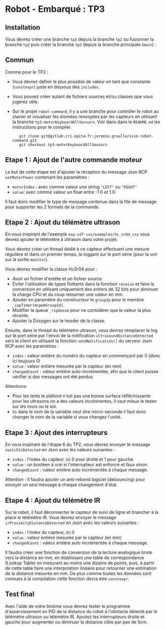 Robot - Embarqué : TP3
======================

Installation
------------

Vous devrez créer une branche `tp3` depuis la branche `tp2` ou fusionner la branche `tp2` puis créer
la branche `tp3` depuis la branche principale (`main`) :

Commun
------

Comme pour le TP2 :

- Vous devrez définir le plus possible de valeur en tant que constante (`constexpr`)
juste en dessous des `includes`.
- Vous pouvez créer autant de fichiers sources et/ou classes que vous jugerez utile.
- Sur le projet `robot-command`, il y a une branche pour contrôler le robot
au clavier et visualiser les données renvoyées par les capteurs en utilisant la branche
`tp3-motorKeyboardAllSensors`. Voir dans dans le `README.md` les instructions pour le compiler.

    ```
       git clone git@gitlab.cri.epita.fr:jeremie.graulle/ssie-robot-command.git
       git checkout tp3-motorKeyboardAllSensors
    ```

Etape 1 : Ajout de l'autre commande moteur
------------------------------------------

Le but de cette étape est d'ajouter la réception du message Json RCP `setMotorPower` contenant les
paramètres :

- `motorIndex` : avec comme valeur une string `"LEFT"` ou `"RIGHT"`
- `value`: avec comme valeur un float entre -1.0 et 1.0:

Il faut donc modifier le type de message contenue dans la file de message pour supporter les 2
formats de la commande.

Etape 2 : Ajout du télémètre ultrason
-------------------------------------

En vous inspirant de l'exemple `esp-idf-cxx/examples/hc_sr04_cxx` vous devrez ajouter le télémètre
à ultrason dans votre projet.

Vous devrez créer un thread dédié à ce capteur effectuant une mesure régulière et dans un premier
temps, la loggant sur le port série (pour la voir sur la sortie `monitor`).

Vous devrez modifier la classe HcSr04 pour :

- Avoir un fichier d'entête et un fichier source.
- Éviter l'utilisation de types flottants dans la fonction `receive` et faire la conversion en
utilisant uniquement des entiers de 32 bits pour diminuer la charge CPU et du coup retourner une
valeur en mm.
- Ajouter en paramètre du constructeur le `groupIp` pour le membre `_capTimer(mcpwmGroupId)`.
- Modifier la queue `_rspQueue` pour ne considérer que la valeur la plus récente.
- Ajouter la Doxygen sur le header de la classe.

Ensuite, dans le thread du télémètre ultrason, vous devrez remplacer le log sur le port série par
l'envoi de la notification `ultrasoundDistanceDetected` vers le client en utilisant la fonction
`sendNotification()` du serveur Json RCP avec les paramètres :

- `index` : valeur entière du numéro du capteur en commençant par 0 (donc ici toujours 0)
- `value` : valeur entière mesurée par le capteur (en mm)
- `changedCount` : valeur entière auto-incrémentée, afin que le client puisse vérifier si des
messages ont été perdus

Attentions:

- Pour les tests le plafond n'est pas une bonne surface réfléchissante pour les ultrasons
on a des valeurs incohérentes, il vaut mieux le tester sur les murs ou le sol.
- `Us` dans le nom de la variable veut dire micro-seconde il faut donc changer le nom de la
variable si vous changez l'unité.

Etape 3 : Ajout des interrupteurs
---------------------------------

En vous inspirant de l'étape 6 du TP2, vous devrez envoyer le message `switchIsDetected` en Json
avec les valeurs suivantes :

- `index` : l'index du capteur, ici 0 pour droite et 1 pour gauche.
- `value` : un booléen à vrai si l'interrupteur est enfoncé et faux sinon.
- `changedCount` : valeur entière auto incrémentée à chaque message.

Attention : Il faudra ajouter un anti-rebond logiciel (debouncing) pour envoyer un seul message à
chaque changement d'état.

Etape 4 : Ajout du télémètre IR
-------------------------------

Sur le robot, il faut déconnecter le capteur de suivi de ligne et brancher à la place le télémètre
IR. Vous devrez envoyer le message `irProximityDistanceDetected` en Json avec les valeurs
suivantes :

- `index` : l'index du capteur, ici 0
- `value` : valeur entière mesurée par le capteur (en mm)
- `changedCount` : valeur entière auto incrémentée à chaque message.

Il faudra créer une fonction de conversion de la lecture analogique brute vers la distance en mm,
en établissant une table de correspondance (Lookup Table) en mesurant au moins une dizaine de
points, puis, à partir de cette table faire une interpolation linéaire pour retourner une estimation
de la distance mesurée en mm. De plus comme toutes les données sont connues à la compilation cette
fonction devra etre `constexpr`.

Test final
----------

Avec l'aide de votre binôme vous devrez tester le programme d'asservissement en PID de la distance
du robot à l'obstacle détecté par le télémètre ultrason ou télémètre IR. Ajoutez les interrupteurs
droite et gauche pour augmenter ou diminuer la distance cible par pas de 5cm.
